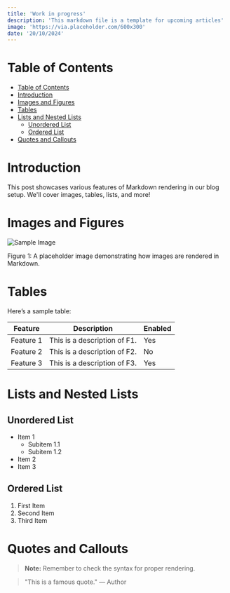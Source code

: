 ```yaml
---
title: 'Work in progress'
description: 'This markdown file is a template for upcoming articles'
image: 'https://via.placeholder.com/600x300'
date: '20/10/2024'
---
```


# Table of Contents

- [Table of Contents](#table-of-contents)
- [Introduction](#introduction)
- [Images and Figures](#images-and-figures)
- [Tables](#tables)
- [Lists and Nested Lists](#lists-and-nested-lists)
  - [Unordered List](#unordered-list)
  - [Ordered List](#ordered-list)
- [Quotes and Callouts](#quotes-and-callouts)

# Introduction

This post showcases various features of Markdown rendering in our blog setup. We'll cover images, tables, lists, and more!

# Images and Figures

![Sample Image](https://via.placeholder.com/600x300 'Sample Image')

Figure 1: A placeholder image demonstrating how images are rendered in Markdown.

# Tables

Here’s a sample table:

| Feature   | Description                  | Enabled |
| --------- | ---------------------------- | ------- |
| Feature 1 | This is a description of F1. | Yes     |
| Feature 2 | This is a description of F2. | No      |
| Feature 3 | This is a description of F3. | Yes     |

# Lists and Nested Lists

## Unordered List

- Item 1
  - Subitem 1.1
  - Subitem 1.2
- Item 2
- Item 3

## Ordered List

1. First Item
2. Second Item
3. Third Item

# Quotes and Callouts

> **Note:** Remember to check the syntax for proper rendering.

> "This is a famous quote." — Author
